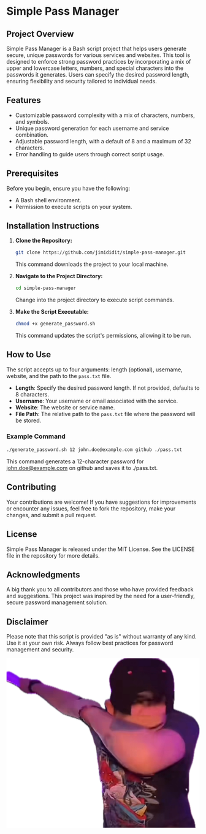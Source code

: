 # Simple Pass Manager

## Project Overview

Simple Pass Manager is a Bash script project that helps users generate secure, unique passwords for various services and websites. This tool is designed to enforce strong password practices by incorporating a mix of upper and lowercase letters, numbers, and special characters into the passwords it generates. Users can specify the desired password length, ensuring flexibility and security tailored to individual needs.

## Features

- Customizable password complexity with a mix of characters, numbers, and symbols.
- Unique password generation for each username and service combination.
- Adjustable password length, with a default of 8 and a maximum of 32 characters.
- Error handling to guide users through correct script usage.

## Prerequisites

Before you begin, ensure you have the following:
- A Bash shell environment.
- Permission to execute scripts on your system.

## Installation Instructions

1. **Clone the Repository:**
    ```bash
    git clone https://github.com/jimididit/simple-pass-manager.git
    ```
    This command downloads the project to your local machine.

2. **Navigate to the Project Directory:**
    ```bash
    cd simple-pass-manager
    ```
    Change into the project directory to execute script commands.

3. **Make the Script Executable:**
    ```bash
    chmod +x generate_password.sh
    ```
    This command updates the script's permissions, allowing it to be run.

## How to Use

The script accepts up to four arguments: length (optional), username, website, and the path to the `pass.txt` file.

- **Length**: Specify the desired password length. If not provided, defaults to 8 characters.
- **Username**: Your username or email associated with the service.
- **Website**: The website or service name.
- **File Path**: The relative path to the `pass.txt` file where the password will be stored.

### Example Command

```bash
./generate_password.sh 12 john.doe@example.com github ./pass.txt
```

This command generates a 12-character password for john.doe@example.com on github and saves it to ./pass.txt.

## Contributing
Your contributions are welcome! If you have suggestions for improvements or encounter any issues, feel free to fork the repository, make your changes, and submit a pull request.

## License
Simple Pass Manager is released under the MIT License. See the LICENSE file in the repository for more details.

## Acknowledgments
A big thank you to all contributors and those who have provided feedback and suggestions.
This project was inspired by the need for a user-friendly, secure password management solution.

## Disclaimer
Please note that this script is provided "as is" without warranty of any kind. Use it at your own risk. Always follow best practices for password management and security.

![Jimi Dab](./jimi_dab_cropped.png "Jimi Doing a Dab")
